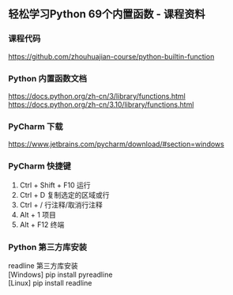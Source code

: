 轻松学习Python 69个内置函数 - 课程资料
------------------------------------

### 课程代码

https://github.com/zhouhuajian-course/python-builtin-function

### Python 内置函数文档

https://docs.python.org/zh-cn/3/library/functions.html  
https://docs.python.org/zh-cn/3.10/library/functions.html

### PyCharm 下载

https://www.jetbrains.com/pycharm/download/#section=windows

### PyCharm 快捷键

1. Ctrl + Shift + F10  运行
2. Ctrl + D            复制选定的区域或行
3. Ctrl + /            行注释/取消行注释
4. Alt + 1             项目
5. Alt + F12           终端

### Python 第三方库安装

readline 第三方库安装  
[Windows] pip install pyreadline  
[Linux]   pip install readline

